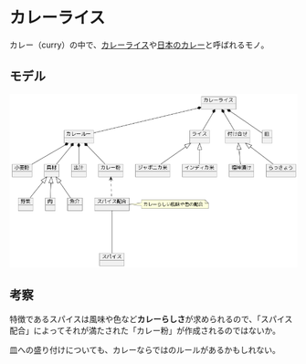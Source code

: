 # カレーライス

カレー（curry）の中で、[カレーライス](https://ja.wikipedia.org/wiki/%E3%82%AB%E3%83%AC%E3%83%BC%E3%83%A9%E3%82%A4%E3%82%B9)や[日本のカレー](https://ja.wikipedia.org/wiki/%E6%97%A5%E6%9C%AC%E3%81%AE%E3%82%AB%E3%83%AC%E3%83%BC)と呼ばれるモノ。

## モデル

![](diagram.png)

## 考察

特徴であるスパイスは風味や色など**カレーらしさ**が求められるので、「スパイス配合」によってそれが満たされた「カレー粉」が作成されるのではないか。

皿への盛り付けについても、カレーならではのルールがあるかもしれない。
